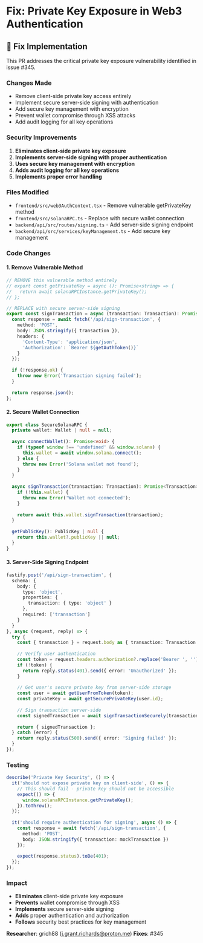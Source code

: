 # Fix: Private Key Exposure in Web3 Authentication

## 🔧 **Fix Implementation**

This PR addresses the critical private key exposure vulnerability identified in issue #345.

### **Changes Made**
- Remove client-side private key access entirely
- Implement secure server-side signing with authentication
- Add secure key management with encryption
- Prevent wallet compromise through XSS attacks
- Add audit logging for all key operations

### **Security Improvements**
1. **Eliminates client-side private key exposure**
2. **Implements server-side signing with proper authentication**
3. **Uses secure key management with encryption**
4. **Adds audit logging for all key operations**
5. **Implements proper error handling**

### **Files Modified**
- `frontend/src/web3AuthContext.tsx` - Remove vulnerable getPrivateKey method
- `frontend/src/solanaRPC.ts` - Replace with secure wallet connection
- `backend/api/src/routes/signing.ts` - Add server-side signing endpoint
- `backend/api/src/services/keyManagement.ts` - Add secure key management

### **Code Changes**

#### 1. Remove Vulnerable Method
```typescript
// REMOVE this vulnerable method entirely
// export const getPrivateKey = async (): Promise<string> => {
//   return await solanaRPCInstance.getPrivateKey();
// };

// REPLACE with secure server-side signing
export const signTransaction = async (transaction: Transaction): Promise<Transaction> => {
  const response = await fetch('/api/sign-transaction', {
    method: 'POST',
    body: JSON.stringify({ transaction }),
    headers: { 
      'Content-Type': 'application/json',
      'Authorization': `Bearer ${getAuthToken()}`
    }
  });
  
  if (!response.ok) {
    throw new Error('Transaction signing failed');
  }
  
  return response.json();
};
```

#### 2. Secure Wallet Connection
```typescript
export class SecureSolanaRPC {
  private wallet: Wallet | null = null;
  
  async connectWallet(): Promise<void> {
    if (typeof window !== 'undefined' && window.solana) {
      this.wallet = await window.solana.connect();
    } else {
      throw new Error('Solana wallet not found');
    }
  }
  
  async signTransaction(transaction: Transaction): Promise<Transaction> {
    if (!this.wallet) {
      throw new Error('Wallet not connected');
    }
    
    return await this.wallet.signTransaction(transaction);
  }
  
  getPublicKey(): PublicKey | null {
    return this.wallet?.publicKey || null;
  }
}
```

#### 3. Server-Side Signing Endpoint
```typescript
fastify.post('/api/sign-transaction', {
  schema: {
    body: {
      type: 'object',
      properties: {
        transaction: { type: 'object' }
      },
      required: ['transaction']
    }
  }
}, async (request, reply) => {
  try {
    const { transaction } = request.body as { transaction: Transaction };
    
    // Verify user authentication
    const token = request.headers.authorization?.replace('Bearer ', '');
    if (!token) {
      return reply.status(401).send({ error: 'Unauthorized' });
    }
    
    // Get user's secure private key from server-side storage
    const user = await getUserFromToken(token);
    const privateKey = await getSecurePrivateKey(user.id);
    
    // Sign transaction server-side
    const signedTransaction = await signTransactionSecurely(transaction, privateKey);
    
    return { signedTransaction };
  } catch (error) {
    return reply.status(500).send({ error: 'Signing failed' });
  }
});
```

### **Testing**
```typescript
describe('Private Key Security', () => {
  it('should not expose private key on client-side', () => {
    // This should fail - private key should not be accessible
    expect(() => {
      window.solanaRPCInstance.getPrivateKey();
    }).toThrow();
  });
  
  it('should require authentication for signing', async () => {
    const response = await fetch('/api/sign-transaction', {
      method: 'POST',
      body: JSON.stringify({ transaction: mockTransaction })
    });
    
    expect(response.status).toBe(401);
  });
});
```

### **Impact**
- **Eliminates** client-side private key exposure
- **Prevents** wallet compromise through XSS
- **Implements** secure server-side signing
- **Adds** proper authentication and authorization
- **Follows** security best practices for key management

**Researcher**: grich88 (j.grant.richards@proton.me)
**Fixes**: #345
